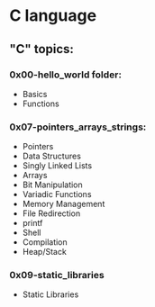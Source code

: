 # C language

## "C" topics:

### 0x00-hello_world folder:
- Basics
- Functions
### 0x07-pointers_arrays_strings:
- Pointers
- Data Structures
- Singly Linked Lists
- Arrays
- Bit Manipulation
- Variadic Functions
- Memory Management
- File Redirection
- printf
- Shell
- Compilation
- Heap/Stack
### 0x09-static_libraries
- Static Libraries
